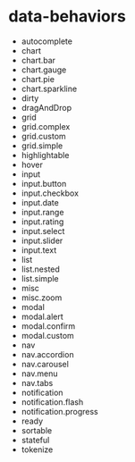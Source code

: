 <h1>data-behaviors</h1><ul><li>autocomplete</li><li>chart</li><li>chart.bar</li><li>chart.gauge</li><li>chart.pie</li><li>chart.sparkline</li><li>dirty</li><li>dragAndDrop</li><li>grid</li><li>grid.complex</li><li>grid.custom</li><li>grid.simple</li><li>highlightable</li><li>hover</li><li>input</li><li>input.button</li><li>input.checkbox</li><li>input.date</li><li>input.range</li><li>input.rating</li><li>input.select</li><li>input.slider</li><li>input.text</li><li>list</li><li>list.nested</li><li>list.simple</li><li>misc</li><li>misc.zoom</li><li>modal</li><li>modal.alert</li><li>modal.confirm</li><li>modal.custom</li><li>nav</li><li>nav.accordion</li><li>nav.carousel</li><li>nav.menu</li><li>nav.tabs</li><li>notification</li><li>notification.flash</li><li>notification.progress</li><li>ready</li><li>sortable</li><li>stateful</li><li>tokenize</li></ul>